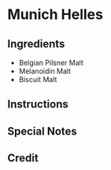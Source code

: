 # Munich Helles

## Ingredients
* Belgian Pilsner Malt
* Melanoidin Malt
* Biscuit Malt

## Instructions

## Special Notes

## Credit